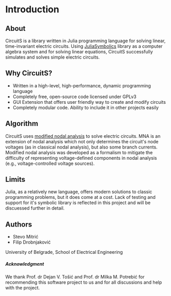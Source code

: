 # Introduction

## About
CircuitS is a library written in Julia programming language for solving linear, time-invariant electric circuits. Using [JuliaSymbolics](https://github.com/JuliaSymbolics/Symbolics.jl) library as a computer algebra system and for solving linear equations, CircuitS successfully simulates and solves simple electric circuits.

## Why CircuitS?

 - Written in a high-level, high-performance, dynamic programming language
 - Completely free, open-source code licensed under GPLv3 
 - GUI Extension that offers user friendly way to create and modify circuits
 - Completely modular code. Ability to include it in other projects easily


## Algorithm

CircuitS uses [modified nodal analysis](https://www.swarthmore.edu/NatSci/echeeve1/Ref/mna/MNA2.html) to solve electric circuits. MNA is an extension of nodal analysis which not only determines the circuit's node voltages (as in classical nodal analysis), but also some branch currents. Modified nodal analysis was developed as a formalism to mitigate the difficulty of representing voltage-defined components in nodal analysis (e.g., voltage-controlled voltage sources).

## Limits

Julia, as a relatively new language, offers modern solutions to classic programming problems, but it does come at a cost. Lack of testing and support for it's symbolic library is reflected in this project and will be discuessed further in detail.

## Authors

- Stevo Mitrić
- Filip Drobnjaković

University of Belgrade, School of Electrical Engineering

##### Acknowledgment

We thank Prof. dr Dejan V. Tošić and Prof. dr Milka M. Potrebić for recommending this software project to us and for all discussions and help with the project.